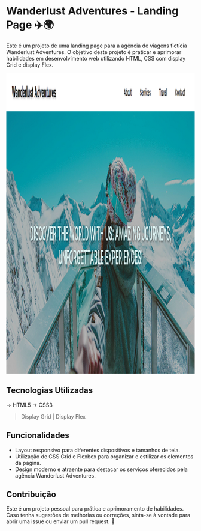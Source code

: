 # Wanderlust Adventures - Landing Page ✈️🌍

Este é um projeto de uma landing page para a agência de viagens fictícia Wanderlust Adventures. O objetivo deste projeto é praticar e aprimorar habilidades em desenvolvimento web utilizando HTML, CSS com display Grid e display Flex.

<p align="center">
<img width="1000" height="800" src="./src/images/travel1.png">
</p>

## Tecnologias Utilizadas
-> HTML5
-> CSS3
 > Display Grid |
 > Display Flex

## Funcionalidades
- Layout responsivo para diferentes dispositivos e tamanhos de tela.
- Utilização de CSS Grid e Flexbox para organizar e estilizar os elementos da página.
- Design moderno e atraente para destacar os serviços oferecidos pela agência Wanderlust Adventures.

## Contribuição
Este é um projeto pessoal para prática e aprimoramento de habilidades. Caso tenha sugestões de melhorias ou correções, sinta-se à vontade para abrir uma issue ou enviar um pull request. 🚀
